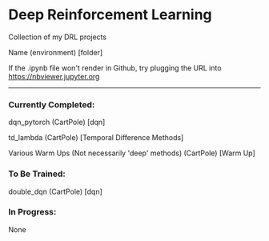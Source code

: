 # Deep Reinforcement Learning
Collection of my DRL projects

Name (environment) [folder]

If the .ipynb file won't render in Github, try plugging the URL into https://nbviewer.jupyter.org

---

### Currently Completed:

dqn_pytorch (CartPole) [dqn]

td_lambda (CartPole) [Temporal Difference Methods]

Various Warm Ups (Not necessarily 'deep' methods) (CartPole) [Warm Up]

### To Be Trained:

double_dqn (CartPole) [dqn]

### In Progress:

None
